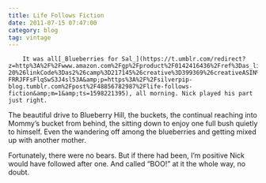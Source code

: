 ```yaml
---
title: Life Follows Fiction
date: 2011-07-15 07:47:00
category: blog
tag: vintage
---
```

        It was all[_Blueberries for Sal_](https://t.umblr.com/redirect?z=http%3A%2F%2Fwww.amazon.com%2Fgp%2Fproduct%2F0142416436%2Fref%3Das_li_ss_tl%3Fie%3DUTF8%26tag%3Dsilverpip-20%26linkCode%3Das2%26camp%3D217145%26creative%3D399369%26creativeASIN%3D0142416436&amp;t=N2M0OTMzMjY2NmI5NWFiODY4YjU2OTA3M2JhNjFmNzAxMjFhMmFiNiw0akx4ZU13Wg%3D%3D&amp;b=t%3A-FRRJFFsFlqSwS3J4sl53A&amp;p=https%3A%2F%2Fsilverpip-blog.tumblr.com%2Fpost%2F48856782987%2Flife-follows-fiction&amp;m=1&amp;ts=1598221395), all morning. Nick played his part just right.

The beautiful drive to Blueberry Hill, the buckets, the continual reaching into Mommy’s bucket from behind, the sitting down to enjoy one full bush quietly to himself. Even the wandering off among the blueberries and getting mixed up with another mother.

Fortunately, there were no bears. But if there had been, I’m positive Nick would have followed after one. And called “BOO!” at it the whole way, no doubt.